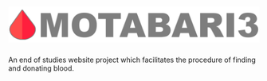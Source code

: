 # <img src="web/Resources/Images/LogoDark.png"/>

An end of studies website project which facilitates the procedure of finding and donating blood.

